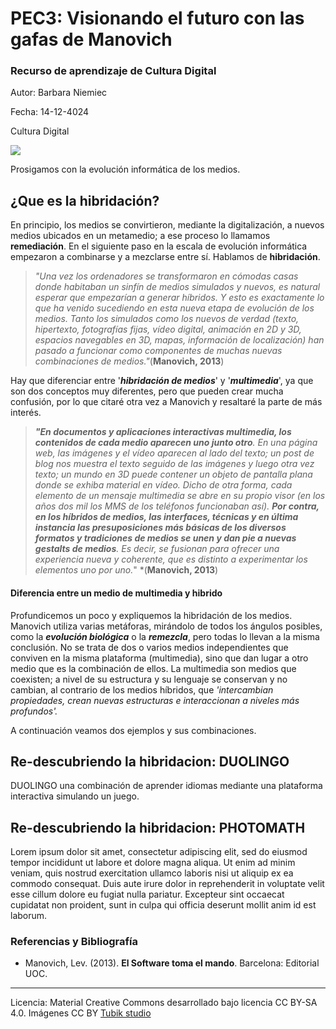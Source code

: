 # PEC3: Visionando el futuro con las gafas de Manovich 

### Recurso de aprendizaje de Cultura Digital 


Autor: Barbara Niemiec


Fecha: 14-12-4024

Cultura Digital

![](C:\Users\basia\Downloads\imagenpec3.png)

Prosigamos con la evolución informática de los medios. 

## ¿Que es la hibridación?

En principio, los medios se convirtieron, mediante la digitalización, a nuevos medios ubicados en un metamedio; a ese proceso lo llamamos **remediación**. En el siguiente paso en la escala de evolución informática empezaron a combinarse y a mezclarse entre sí. Hablamos de **hibridación**.

> *"Una vez los ordenadores se transformaron en cómodas casas donde habitaban un sinfín de medios simulados y nuevos, es natural esperar que empezarían a generar híbridos. Y esto es exactamente lo que ha venido sucediendo en esta nueva etapa de evolución de los medios. Tanto los simulados como los nuevos de verdad (texto, hipertexto, fotografías fijas, vídeo digital, animación en 2D y 3D, espacios navegables en 3D, mapas, información de localización) han pasado a funcionar como componentes de muchas nuevas combinaciones de medios."*(**Manovich, 2013**)

Hay que diferenciar entre '***hibridación de medios***' y '***multimedia***', ya que son dos conceptos muy diferentes, pero que pueden crear mucha confusión, por lo que citaré otra vez a Manovich y resaltaré la parte de más interés.

> ***"En documentos y aplicaciones interactivas multimedia, los contenidos de cada medio aparecen uno junto otro**. En una página web, las imágenes y el vídeo aparecen al lado del texto; un post de blog nos muestra el texto seguido de las imágenes y luego otra vez texto; un mundo en 3D puede contener un objeto de pantalla plana donde se exhiba material en vídeo. Dicho de otra forma, cada elemento de un mensaje multimedia se abre en su propio visor (en los años dos mil los MMS de los teléfonos funcionaban así). **Por contra, en los híbridos de medios, las interfaces, técnicas y en última instancia las presuposiciones más básicas de los diversos formatos y tradiciones de medios se unen y dan pie a nuevas gestalts de medios**. Es decir, se fusionan para ofrecer una experiencia nueva y coherente, que es distinto a experimentar los elementos uno por uno.*" *(**Manovich, 2013**)

####  Diferencia entre un medio de multimedia y hibrido

Profundicemos un poco y expliquemos la hibridación de los medios. Manovich utiliza varias metáforas, mirándolo de todos los ángulos posibles, como la ***evolución biológica*** o la ***remezcla***, pero todas lo llevan a la misma conclusión. No se trata de dos o varios medios independientes que conviven en la misma plataforma (multimedia), sino que dan lugar a otro medio que es la combinación de ellos. La multimedia son medios que coexisten; a nivel de su estructura y su lenguaje se conservan y no cambian, al contrario de los medios híbridos, que *'intercambian propiedades, crean nuevas estructuras e interaccionan a niveles más profundos'.*

A continuación veamos dos ejemplos y sus combinaciones.






## Re-descubriendo la hibridacion: DUOLINGO

DUOLINGO una combinación de aprender idiomas mediante una plataforma interactiva simulando un juego.



## Re-descubriendo la hibridacion: PHOTOMATH

Lorem ipsum dolor sit amet, consectetur adipiscing elit, sed do eiusmod tempor incididunt ut labore et dolore magna aliqua. Ut enim ad minim veniam, quis nostrud exercitation ullamco laboris nisi ut aliquip ex ea commodo consequat. Duis aute irure dolor in reprehenderit in voluptate velit esse cillum dolore eu fugiat nulla pariatur. Excepteur sint occaecat cupidatat non proident, sunt in culpa qui officia deserunt mollit anim id est laborum.


### Referencias y Bibliografía

* Manovich, Lev. (2013). **El Software toma el mando**. Barcelona: Editorial UOC. 


----

Licencia: Material Creative Commons desarrollado bajo licencia CC BY-SA 4.0. Imágenes CC BY [Tubik studio](https://blog.tubikstudio.com/how-to-create-original-flat-illustrations-designers-tips/) 
